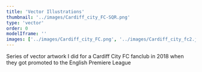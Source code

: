 ```yaml
---
title: 'Vector Illustrations'
thumbnail: '../images/Cardiff_city_FC-SQR.png'
type: 'vector'
order: 0
modelIframe: ''
images: ['../images/Cardiff_city_FC.png', '../images/Cardiff_city_fc2.jpg']
---
```


Series of vector artwork I did
for a Cardiff City FC
fanclub in 2018 when they
got promoted to the
English Premiere League
